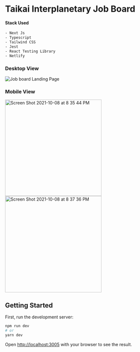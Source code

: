 # Taikai Interplanetary Job Board

#### Stack Used

```bash
- Next Js
- Typescript
- Tailwind CSS
- Jest
- React Testing Library
- Netlify
```

### Desktop View
![Job board Landing Page](https://user-images.githubusercontent.com/65681287/136618846-97eb61fa-0729-47a9-9c87-8a2301929fcb.png)


### Mobile View
<img width="316" alt="Screen Shot 2021-10-08 at 8 35 44 PM" src="https://user-images.githubusercontent.com/65681287/136619320-f7635a6e-b8d7-4210-b31d-5b92a7070f3b.png">
<img width="316" alt="Screen Shot 2021-10-08 at 8 37 36 PM" src="https://user-images.githubusercontent.com/65681287/136619327-d689f409-ec01-4e43-89f5-8cbc04f07e14.png">

## Getting Started

First, run the development server:

```bash
npm run dev
# or
yarn dev
```

Open [http://localhost:3005](http://localhost:3005) with your browser to see the result.
